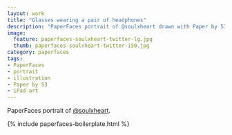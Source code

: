 ```yaml
---
layout: work
title: "Glasses wearing a pair of headphones"
description: "PaperFaces portrait of @soulxheart drawn with Paper by 53 on an iPad."
image: 
  feature: paperfaces-soulxheart-twitter-lg.jpg
  thumb: paperfaces-soulxheart-twitter-150.jpg
category: paperfaces
tags: 
- PaperFaces
- portrait
- illustration
- Paper by 53
- iPad art
---
```


PaperFaces portrait of [@soulxheart](http://twitter.com/soulxheart).

{% include paperfaces-boilerplate.html %}